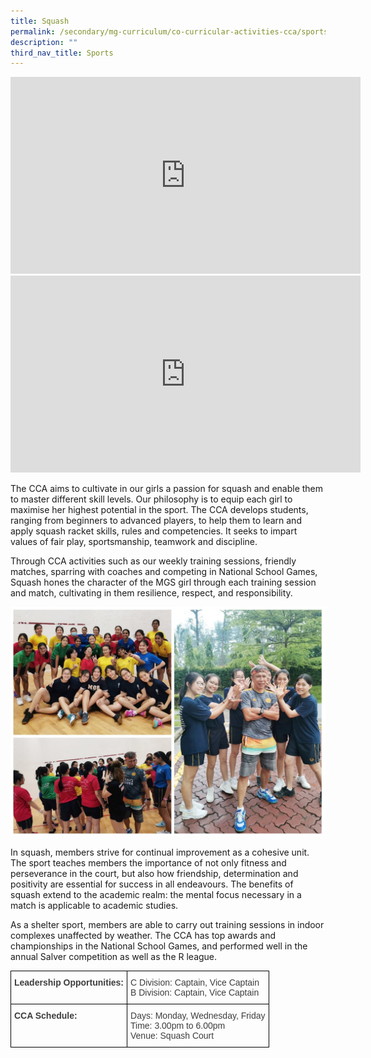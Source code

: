 ```yaml
---
title: Squash
permalink: /secondary/mg-curriculum/co-curricular-activities-cca/sports/squash/
description: ""
third_nav_title: Sports
---
```

<iframe width="560" height="315" src="https://www.youtube.com/embed/ogl3fwBJ-D4" title="YouTube video player" frameborder="0" allow="accelerometer; autoplay; clipboard-write; encrypted-media; gyroscope; picture-in-picture" allowfullscreen></iframe>

<iframe width="560" height="315" src="https://www.youtube.com/embed/fE5MRShEUVc" title="YouTube video player" frameborder="0" allow="accelerometer; autoplay; clipboard-write; encrypted-media; gyroscope; picture-in-picture" allowfullscreen></iframe>

The CCA aims to cultivate in our girls a passion for squash and enable them to master different skill levels. Our philosophy is to equip each girl to maximise her highest potential in the sport. The CCA develops students, ranging from beginners to advanced players, to help them to learn and apply squash racket skills, rules and competencies. It seeks to impart values of fair play, sportsmanship, teamwork and discipline.

  

Through CCA activities such as our weekly training sessions, friendly matches, sparring with coaches and competing in National School Games, Squash hones the character of the MGS girl through each training session and match, cultivating in them resilience, respect, and responsibility.

![](/images/squash%202021.jpg)

In squash, members strive for continual improvement as a cohesive unit. The sport teaches members the importance of not only fitness and perseverance in the court, but also how friendship, determination and positivity are essential for success in all endeavours. The benefits of squash extend to the academic realm: the mental focus necessary in a match is applicable to academic studies.

  

As a shelter sport, members are able to carry out training sessions in indoor complexes unaffected by weather. The CCA has top awards and championships in the National School Games, and performed well in the annual Salver competition as well as the R league.

<style type="text/css">
.tg  {border-collapse:collapse;border-spacing:0;}
.tg td{border-color:black;border-style:solid;border-width:1px;font-family:Arial, sans-serif;font-size:14px;
  overflow:hidden;padding:10px 5px;word-break:normal;}
.tg th{border-color:black;border-style:solid;border-width:1px;font-family:Arial, sans-serif;font-size:14px;
  font-weight:normal;overflow:hidden;padding:10px 5px;word-break:normal;}
.tg .tg-uwnk{color:#3D3D3D;text-align:left;vertical-align:top}
.tg .tg-bzr3{color:#3D3D3D;font-weight:bold;text-align:left;vertical-align:top}
</style>
<table class="tg">
<thead>
  <tr>
    <th class="tg-bzr3">Leadership Opportunities:</th>
    <th class="tg-uwnk">C Division: Captain, Vice Captain<br>B Division: Captain, Vice Captain</th>
  </tr>
</thead>
<tbody>
  <tr>
    <td class="tg-bzr3">CCA Schedule:</td>
    <td class="tg-uwnk">Days: Monday, Wednesday, Friday<br>Time: 3.00pm to 6.00pm<br>Venue: Squash Court</td>
  </tr>
</tbody>
</table>
